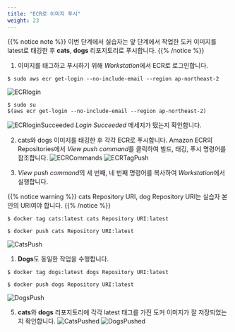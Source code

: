 ```yaml
---
title: "ECR로 이미지 푸시"
weight: 23
---
```


{{% notice note %}}
이번 단계에서 실습자는 앞 단계에서 작업한 도커 이미지를 latest로 태깅한 후 **cats**, **dogs** 리포지토리로 푸시합니다.
{{% /notice %}}

1. 이미지를 태그하고 푸시하기 위해 *Workstation*에서 ECR로 로그인합니다. 
~~~
$ sudo aws ecr get-login --no-include-email --region ap-northeast-2
~~~
![ECRlogin](/images/ecr/ecr_login_1.png)
~~~
$ sudo su
$(aws ecr get-login --no-include-email --region ap-northeast-2)
~~~
![ECRloginSucceeded](/images/ecr/ecr_login_2.png)
*Login Succeeded* 메세지가 떴는지 확인합니다.

2. cats와 dogs 이미지를 태깅한 후 각각 ECR로 푸시합니다. Amazon ECR의 Repositories에서 *View push command*를 클릭하여 빌드, 태깅, 푸시 명령어를 참조합니다. 
![ECRCommands](/images/ecr/ecr_view_commands.png)
![ECRTagPush](/images/ecr/ecr_view_commands_2.png)

3. *View push command*의 세 번째, 네 번째 명령어를 복사하여 *Workstation*에서 실행합니다. 

{{% notice warning %}}
cats Repository URI, dog Repository URI는 실습자 본인의 URI여야 합니다.
{{% /notice %}}

~~~
$ docker tag cats:latest cats Repository URI:latest 
~~~
~~~
$ docker push cats Repository URI:latest 
~~~
![CatsPush](/images/ecr/ecr_push_1.png)

1. **Dogs**도 동일한 작업을 수행합니다.
~~~
$ docker tag dogs:latest dogs Repository URI:latest 
~~~
~~~
$ docker push dogs Repository URI:latest
~~~
![DogsPush](/images/ecr/ecr_push_dogs.png)

5. **cats**와 **dogs** 리포지토리에 각각 latest 태그를 가진 도커 이미지가 잘 저장되었는지 확인합니다.
![CatsPushed](/images/ecr/ecr_cats_latest.png)
![DogsPushed](/images/ecr/ecr_dogs_latest.png)
